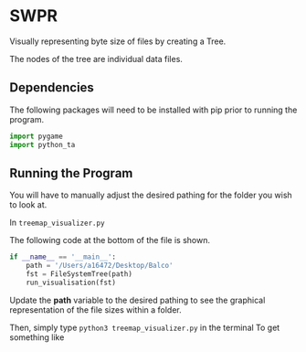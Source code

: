 # SWPR
Visually representing byte size of files by creating a Tree.

The nodes of the tree are individual data files. 


Dependencies
-------------

The following packages will need to be installed with pip prior to running the program.

```python
import pygame
import python_ta
```


Running the Program
-------------------
You will have to manually adjust the desired pathing for the folder you wish to look at. 

In ```treemap_visualizer.py```

The following code at the bottom of the file is shown.

```python
if __name__ == '__main__':
    path = '/Users/a16472/Desktop/Balco'
    fst = FileSystemTree(path)
    run_visualisation(fst)
```

Update the <b>path</b> variable to the desired pathing to see the graphical representation of the file sizes within a folder.

Then, simply type 
```python3 treemap_visualizer.py``` in the terminal
To get something like


